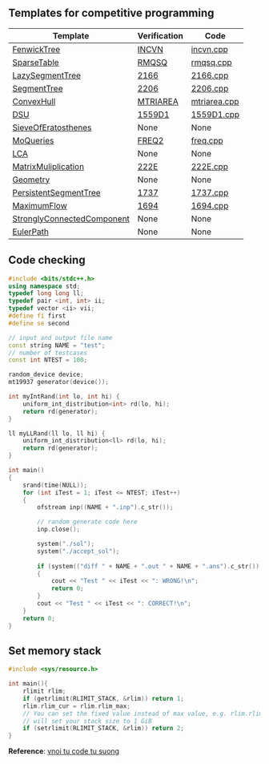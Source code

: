 ## Templates for competitive programming

| Template | Verification | Code |
| ----------- | ----------- |------------ |
| [FenwickTree](FenwickTree.h) | [INCVN](https://oj.vnoi.info/problem/incvn) | [incvn.cpp](../online_judge/voj/INCVN/sol.cpp) |
| [SparseTable](SparseTable.h) | [RMQSQ](https://www.spoj.com/problems/RMQSQ/) | [rmqsq.cpp](../online_judge/spoj/RMQSQ/sol.cpp) |
| [LazySegmentTree](LazySegmentTree.h) | [2166](https://cses.fi/problemset/task/2166/) | [2166.cpp](../online_judge/cses/2166/sol.cpp) |
| [SegmentTree](SegmentTree.h) | [2206](https://cses.fi/problemset/task/2206) | [2206.cpp](../online_judge/cses/2206/sol.cpp) |
| [ConvexHull](ConvexHull.h) | [MTRIAREA](https://oj.vnoi.info/problem/mtriarea) | [mtriarea.cpp](../online_judge/voj/MTRIAREA/sol.cpp) |
| [DSU](DSU.h) | [1559D1](https://codeforces.com/contest/1559/problem/D1) | [1559D1.cpp](../online_judge/codeforces/1559D1/sol.cpp) |
| [SieveOfEratosthenes](SieveOfEratosthenes.h) | None | None |
| [MoQueries](MoQueries.h) | [FREQ2](https://www.spoj.com/problems/FREQ2/) | [freq.cpp](../online_judge/spoj/FREQ2/sol.cpp) |
| [LCA](LCA.h)  | None  | None |
| [MatrixMuliplication](MatrixMulti.h) | [222E](https://codeforces.com/problemset/problem/222/E) | [222E.cpp](../online_judge/codeforces/222E/sol.cpp) |
| [Geometry](Geometry.h) | None | None |
| [PersistentSegmentTree](PersistentSegmentTree.h) | [1737](https://cses.fi/problemset/task/1737/) | [1737.cpp](../online_judge/cses/1737/sol.cpp)
| [MaximumFlow](MaxFlow.h) | [1694](https://cses.fi/problemset/task/1694/) | [1694.cpp](../online_judege/cses/1694/sol.cpp) |
| [StronglyConnectedComponent](SCC.h) | None | None |
| [EulerPath](EulerPath.h) | None | None |


## Code checking
```c++
#include <bits/stdc++.h>
using namespace std;
typedef long long ll;
typedef pair <int, int> ii;
typedef vector <ii> vii;
#define fi first
#define se second

// input and output file name
const string NAME = "test";
// number of testcases
const int NTEST = 100;

random_device device;
mt19937 generator(device());

int myIntRand(int lo, int hi) {
    uniform_int_distribution<int> rd(lo, hi);
    return rd(generator);
}

ll myLLRand(ll lo, ll hi) {
    uniform_int_distribution<ll> rd(lo, hi);
    return rd(generator);
}

int main()
{
    srand(time(NULL));
    for (int iTest = 1; iTest <= NTEST; iTest++)
    {
        ofstream inp((NAME + ".inp").c_str());

        // random generate code here
        inp.close();

        system("./sol");
        system("./accept_sol");
        
        if (system(("diff " + NAME + ".out " + NAME + ".ans").c_str()) != 0)
        {
            cout << "Test " << iTest << ": WRONG!\n";
            return 0;
        }
        cout << "Test " << iTest << ": CORRECT!\n";
    }
    return 0;
}
```

## Set memory stack
```c++
#include <sys/resource.h>

int main(){
    rlimit rlim;
    if (getrlimit(RLIMIT_STACK, &rlim)) return 1;
    rlim.rlim_cur = rlim.rlim_max;
    // You can set the fixed value instead of max value, e.g. rlim.rlim_cur = 1024 * 1024 * 1024
    // will set your stack size to 1 GiB
    if (setrlimit(RLIMIT_STACK, &rlim)) return 2;
}
```

**Reference**: [vnoi tu code tu suong](https://vnoi.info/wiki/algo/skill/viet-trinh-cham.md)